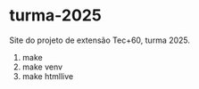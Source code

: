 # turma-2025

Site do projeto de extensão Tec+60, turma 2025.

1. make
2. make venv
3. make htmllive

